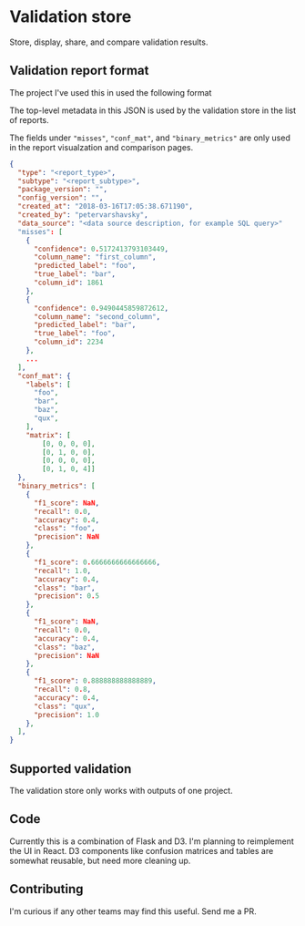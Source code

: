 # Validation store

Store, display, share, and compare validation results.

## Validation report format

The project I've used this in used the following format

The top-level metadata in this JSON is used by the validation store in the list of reports.

The fields under `"misses"`, `"conf_mat"`, and `"binary_metrics"` are only used in the report visualzation and comparison pages.

```json
{
  "type": "<report_type>",
  "subtype": "<report_subtype>",
  "package_version": "",
  "config_version": "",
  "created_at": "2018-03-16T17:05:38.671190",
  "created_by": "petervarshavsky",
  "data_source": "<data source description, for example SQL query>"
  "misses": [
    {
      "confidence": 0.5172413793103449,
      "column_name": "first_column",
      "predicted_label": "foo",
      "true_label": "bar",
      "column_id": 1861
    },
    {
      "confidence": 0.9490445859872612,
      "column_name": "second_column",
      "predicted_label": "bar",
      "true_label": "foo",
      "column_id": 2234
    },
    ...
  ],
  "conf_mat": {
    "labels": [
      "foo",
      "bar",
      "baz",
      "qux",
    ],
    "matrix": [
        [0, 0, 0, 0],
        [0, 1, 0, 0],
        [0, 0, 0, 0],
        [0, 1, 0, 4]]
  },
  "binary_metrics": [
    {
      "f1_score": NaN,
      "recall": 0.0,
      "accuracy": 0.4,
      "class": "foo",
      "precision": NaN
    },
    {
      "f1_score": 0.6666666666666666,
      "recall": 1.0,
      "accuracy": 0.4,
      "class": "bar",
      "precision": 0.5
    },
    {
      "f1_score": NaN,
      "recall": 0.0,
      "accuracy": 0.4,
      "class": "baz",
      "precision": NaN
    },
    {
      "f1_score": 0.888888888888889,
      "recall": 0.8,
      "accuracy": 0.4,
      "class": "qux",
      "precision": 1.0
    },
  ],
}
```

## Supported validation
The validation store only works with outputs of one project.

## Code
Currently this is a combination of Flask and D3. I'm planning to reimplement the UI in React.
D3 components like confusion matrices and tables are somewhat reusable, but need more cleaning up.

## Contributing
I'm curious if any other teams may find this useful. Send me a PR.
